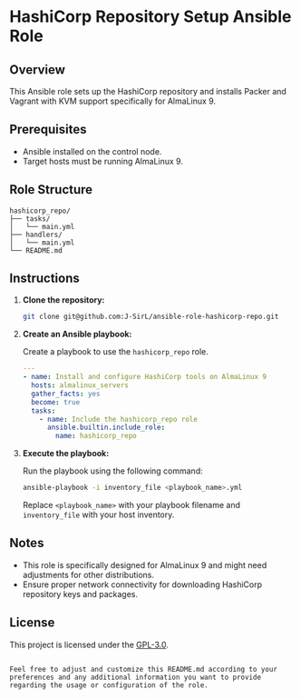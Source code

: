 # HashiCorp Repository Setup Ansible Role

## Overview

This Ansible role sets up the HashiCorp repository and installs Packer and Vagrant with KVM support specifically for AlmaLinux 9.

## Prerequisites

- Ansible installed on the control node.
- Target hosts must be running AlmaLinux 9.

## Role Structure

```
hashicorp_repo/
├── tasks/
│   └── main.yml
├── handlers/
│   └── main.yml
└── README.md
```

## Instructions

1. **Clone the repository:**

   ```bash
   git clone git@github.com:J-SirL/ansible-role-hashicorp-repo.git
   ```

2. **Create an Ansible playbook:**

   Create a playbook to use the `hashicorp_repo` role.

   ```yaml
   ---
   - name: Install and configure HashiCorp tools on AlmaLinux 9
     hosts: almalinux_servers
     gather_facts: yes
     become: true
     tasks:
       - name: Include the hashicorp_repo role
         ansible.builtin.include_role:
           name: hashicorp_repo
   ```

3. **Execute the playbook:**

   Run the playbook using the following command:

   ```bash
   ansible-playbook -i inventory_file <playbook_name>.yml
   ```

   Replace `<playbook_name>` with your playbook filename and `inventory_file` with your host inventory.

## Notes

- This role is specifically designed for AlmaLinux 9 and might need adjustments for other distributions.
- Ensure proper network connectivity for downloading HashiCorp repository keys and packages.

## License

This project is licensed under the [GPL-3.0](LICENSE).
```

Feel free to adjust and customize this README.md according to your preferences and any additional information you want to provide regarding the usage or configuration of the role.